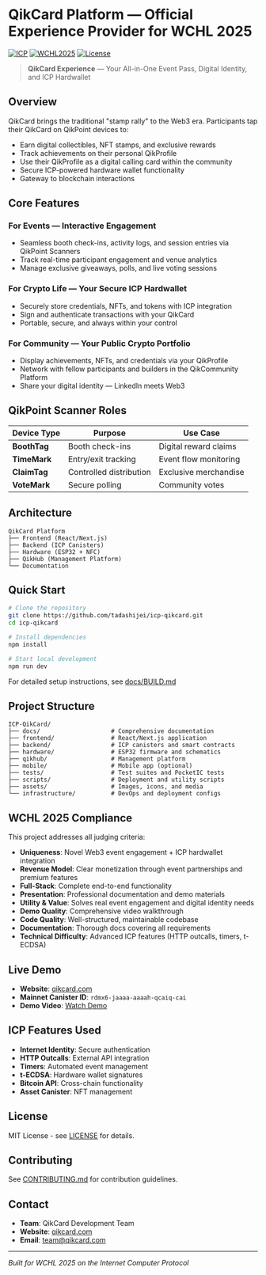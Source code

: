 # QikCard Platform — Official Experience Provider for WCHL 2025

[![ICP](https://img.shields.io/badge/ICP-Powered-blue)](https://internetcomputer.org/)
[![WCHL2025](https://img.shields.io/badge/WCHL-2025-green)](https://qikcard.com)
[![License](https://img.shields.io/badge/License-MIT-yellow.svg)](LICENSE)

> **QikCard Experience** — Your All-in-One Event Pass, Digital Identity, and ICP Hardwallet

## Overview

QikCard brings the traditional "stamp rally" to the Web3 era. Participants tap their QikCard on QikPoint devices to:

- Earn digital collectibles, NFT stamps, and exclusive rewards
- Track achievements on their personal QikProfile
- Use their QikProfile as a digital calling card within the community
- Secure ICP-powered hardware wallet functionality
- Gateway to blockchain interactions

## Core Features

### For Events — Interactive Engagement
- Seamless booth check-ins, activity logs, and session entries via QikPoint Scanners
- Track real-time participant engagement and venue analytics
- Manage exclusive giveaways, polls, and live voting sessions

### For Crypto Life — Your Secure ICP Hardwallet
- Securely store credentials, NFTs, and tokens with ICP integration
- Sign and authenticate transactions with your QikCard
- Portable, secure, and always within your control

### For Community — Your Public Crypto Portfolio
- Display achievements, NFTs, and credentials via your QikProfile
- Network with fellow participants and builders in the QikCommunity Platform
- Share your digital identity — LinkedIn meets Web3

## QikPoint Scanner Roles

| Device Type | Purpose | Use Case |
|-------------|---------|----------|
| **BoothTag** | Booth check-ins | Digital reward claims |
| **TimeMark** | Entry/exit tracking | Event flow monitoring |
| **ClaimTag** | Controlled distribution | Exclusive merchandise |
| **VoteMark** | Secure polling | Community votes |

## Architecture

```
QikCard Platform
├── Frontend (React/Next.js)
├── Backend (ICP Canisters)
├── Hardware (ESP32 + NFC)
├── QikHub (Management Platform)
└── Documentation
```

## Quick Start

```bash
# Clone the repository
git clone https://github.com/tadashijei/icp-qikcard.git
cd icp-qikcard

# Install dependencies
npm install

# Start local development
npm run dev
```

For detailed setup instructions, see [docs/BUILD.md](docs/BUILD.md)

## Project Structure

```
ICP-QikCard/
├── docs/                    # Comprehensive documentation
├── frontend/                # React/Next.js application
├── backend/                 # ICP canisters and smart contracts
├── hardware/                # ESP32 firmware and schematics
├── qikhub/                  # Management platform
├── mobile/                  # Mobile app (optional)
├── tests/                   # Test suites and PocketIC tests
├── scripts/                 # Deployment and utility scripts
├── assets/                  # Images, icons, and media
└── infrastructure/          # DevOps and deployment configs
```

## WCHL 2025 Compliance

This project addresses all judging criteria:

- **Uniqueness**: Novel Web3 event engagement + ICP hardwallet integration
- **Revenue Model**: Clear monetization through event partnerships and premium features
- **Full-Stack**: Complete end-to-end functionality
- **Presentation**: Professional documentation and demo materials
- **Utility & Value**: Solves real event engagement and digital identity needs
- **Demo Quality**: Comprehensive video walkthrough
- **Code Quality**: Well-structured, maintainable codebase
- **Documentation**: Thorough docs covering all requirements
- **Technical Difficulty**: Advanced ICP features (HTTP outcalls, timers, t-ECDSA)

## Live Demo

- **Website**: [qikcard.com](https://qikcard.com)
- **Mainnet Canister ID**: `rdmx6-jaaaa-aaaah-qcaiq-cai`
- **Demo Video**: [Watch Demo](https://youtu.be/demo-link)

## ICP Features Used

- **Internet Identity**: Secure authentication
- **HTTP Outcalls**: External API integration
- **Timers**: Automated event management
- **t-ECDSA**: Hardware wallet signatures
- **Bitcoin API**: Cross-chain functionality
- **Asset Canister**: NFT management

## License

MIT License - see [LICENSE](LICENSE) for details.

## Contributing

See [CONTRIBUTING.md](CONTRIBUTING.md) for contribution guidelines.

## Contact

- **Team**: QikCard Development Team
- **Website**: [qikcard.com](https://qikcard.com)
- **Email**: team@qikcard.com

---

*Built for WCHL 2025 on the Internet Computer Protocol*
